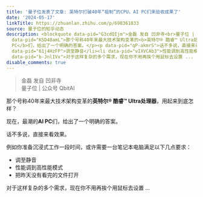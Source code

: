 ```yaml
---
title: '量子位发表了文章: 英特尔打破40年“祖制”的CPU，AI PC们来验收成果了'
date: '2024-05-17'
linkTitle: https://zhuanlan.zhihu.com/p/698361033
source: 量子位的知乎动态
description: <blockquote data-pid="G3cdQIjm">金磊 发自 凹非寺<br>量子位 | 公众号 QbitAI</blockquote><p
  data-pid="KSD48amL">那个号称40年来最大技术架构变革的<b>英特尔® 酷睿™ Ultra处理器</b>，用起来到底怎样？</p><p data-pid="IpW0JgR_">现在，最潮的<b>AI
  PC</b>们，给出了一个明确的答案。</p><p data-pid="qP-akmrS">话不多说，直接来看效果。</p><p data-pid="jaBpcvrr">例如你准备沉浸式工作一段时间，或许需要一台笔记本电脑满足以下几点要求：</p><ul><li
  data-pid="61j4HzFP">调至静音</li><li data-pid="vIXVCAb3">性能调到高性能模式</li><li data-pid="LLN1FnuR">把昨天没有看完的文件打开</li></ul><p
  data-pid="b-JnlIVx">对于这样复杂的多个需求，现在你不用再挨个用鼠标去设置 ...
disable_comments: true
---
```

<blockquote data-pid="G3cdQIjm">金磊 发自 凹非寺<br>量子位 | 公众号 QbitAI</blockquote><p data-pid="KSD48amL">那个号称40年来最大技术架构变革的<b>英特尔® 酷睿™ Ultra处理器</b>，用起来到底怎样？</p><p data-pid="IpW0JgR_">现在，最潮的<b>AI PC</b>们，给出了一个明确的答案。</p><p data-pid="qP-akmrS">话不多说，直接来看效果。</p><p data-pid="jaBpcvrr">例如你准备沉浸式工作一段时间，或许需要一台笔记本电脑满足以下几点要求：</p><ul><li data-pid="61j4HzFP">调至静音</li><li data-pid="vIXVCAb3">性能调到高性能模式</li><li data-pid="LLN1FnuR">把昨天没有看完的文件打开</li></ul><p data-pid="b-JnlIVx">对于这样复杂的多个需求，现在你不用再挨个用鼠标去设置 ...